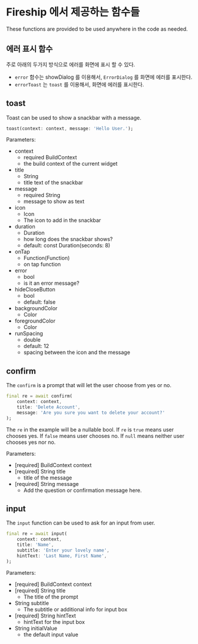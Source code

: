 # Fireship 에서 제공하는 함수들

These functions are provided to be used anywhere in the code as needed.

## 에러 표시 함수

주로 아래의 두가지 방식으로 에러를 화면에 표시 할 수 있다.

- `error` 함수는 showDialog 를 이용해서, `ErrorDialog` 를 화면에 에러를 표시한다.
- `errorToast` 는 `toast` 를 이용해서, 화면에 에러를 표시한다.

## toast

Toast can be used to show a snackbar with a message.

```dart
toast(context: context, message: 'Hello User.');
```

Parameters:

- context
    - required BuildContext
    - the build context of the current widget
- title
    - String
    - title text of the snackbar
- message
    - required String
    - message to show as text
- icon
    - Icon
    - The icon to add in the snackbar
- duration
    - Duration
    - how long does the snackbar shows?
    - default: const Duration(seconds: 8)
- onTap
    - Function(Function)
    - on tap function
- error
    - bool
    - is it an error message?
- hideCloseButton
    - bool
    - default: false
- backgroundColor
    - Color
- foregroundColor
    - Color
- runSpacing
    - double
    - default: 12
    - spacing between the icon and the message

## confirm

The `confirm` is a prompt that will let the user choose from yes or no.

```dart
final re = await confirm(
    context: context,
    title: 'Delete Account',
    message: 'Are you sure you want to delete your account?'
);
```

The `re` in the example will be a nullable bool. If `re` is `true` means user chooses yes. If `false` means user chooses no. If `null` means neither user chooses yes nor no.

Parameters:

- [required] BuildContext context
- [required] String title
    - title of the message
- [required] String message
    - Add the question or confirmation message here.

## input

The `input` function can be used to ask for an input from user.

```dart
final re = await input(
    context: context,
    title: 'Name',
    subtitle: 'Enter your lovely name',
    hintText: 'Last Name, First Name',
);
```

Parameters:

- [required] BuildContext context
- [required] String title
    - The title of the prompt
- String subtitle
    - The subtitle or additional info for input box
- [required] String hintText
    - hintText for the input box
- String initialValue
    - the default input value
